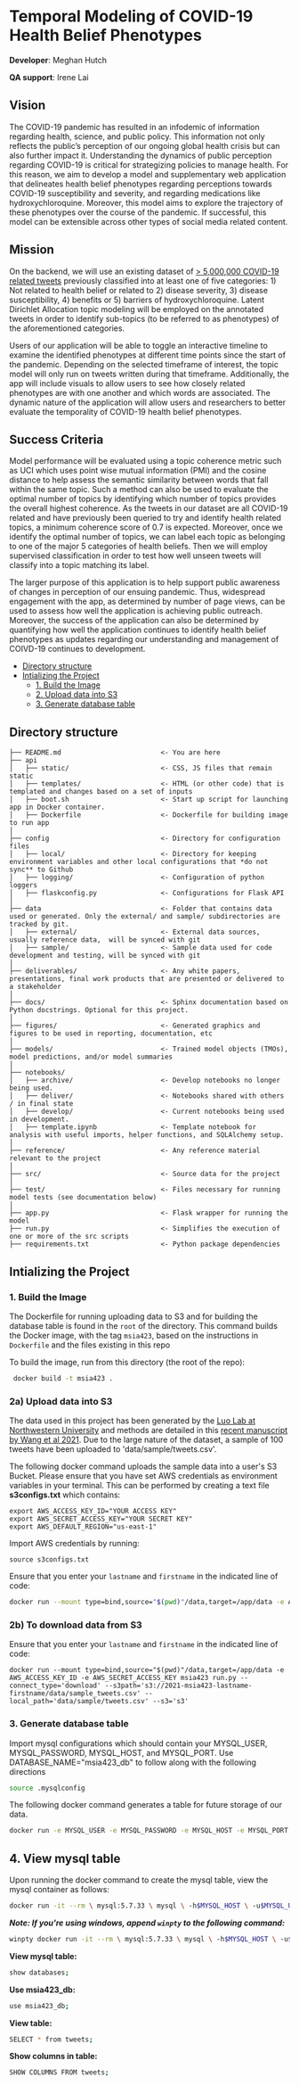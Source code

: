 # Temporal Modeling of COVID-19 Health Belief Phenotypes 

**Developer**: Meghan Hutch 

**QA support**: Irene Lai

## **Vision**

The COVID-19 pandemic has resulted in an infodemic of information regarding health, science, and public policy. This information not only reflects the public’s perception of our ongoing global health crisis but can also further impact it. Understanding the dynamics of public perception regarding COVID-19 is critical for strategizing policies to manage health. For this reason, we aim to develop a model and supplementary web application that delineates health belief phenotypes regarding perceptions towards COVID-19 susceptibility and severity, and regarding medications like hydroxychloroquine. Moreover, this model aims to explore the trajectory of these phenotypes over the course of the pandemic. If successful, this model can be extensible across other types of social media related content.

## **Mission**

On the backend, we will use an existing dataset of [> 5,000,000 COVID-19 related tweets](https://github.com/HanyinWang/CovidHealthBeliefTweets) previously classified into at least one of five categories: 1) Not related to health belief or related to 2) disease severity, 3) disease susceptibility, 4) benefits or 5) barriers of hydroxychloroquine. Latent Dirichlet Allocation topic modeling will be employed on the annotated tweets in order to identify sub-topics (to be referred to as phenotypes) of the aforementioned categories. 

Users of our application will be able to toggle an interactive timeline to examine the identified phenotypes at different time points since the start of the pandemic. Depending on the selected timeframe of interest, the topic model will only run on tweets written during that timeframe. Additionally, the app will include visuals to allow users to see how closely related phenotypes are with one another and which words are associated. The dynamic nature of the application will allow users and researchers to better evaluate the temporality of COVID-19 health belief phenotypes.

## **Success Criteria**

Model performance will be evaluated using a topic coherence metric such as UCI which uses point wise mutual information (PMI) and the cosine distance to help assess the semantic similarity between words that fall within the same topic. Such a method can also be used to evaluate the optimal number of topics by identifying which number of topics provides the overall highest coherence. As the tweets in our dataset are all COVID-19 related and have previously been queried to try and identify health related topics, a minimum coherence score of 0.7 is expected. Moreover, once we identify the optimal number of topics, we can label each topic as belonging to one of the major 5 categories of health beliefs. Then we will employ supervised classification in order to test how well unseen tweets will classify into a topic matching its label.

The larger purpose of this application is to help support public awareness of changes in perception of our ensuing pandemic. Thus, widespread engagement with the app, as determined by number of page views, can be used to assess how well the application is achieving public outreach. Moreover, the success of the application can also be determined by quantifying how well the application continues to identify health belief phenotypes as updates regarding our understanding and management of COIVD-19 continues to development.


<!-- toc -->

- [Directory structure](#directory-structure)
- [Intializing the Project](#running-the-app)
  * [1. Build the Image](#1-build-the-image)
  * [2. Upload data into S3](#2-upload-data-into-s3)
  * [3. Generate database table](#3-generate_database-table)

<!-- tocstop -->

## Directory structure 

```
├── README.md                         <- You are here
├── api
│   ├── static/                       <- CSS, JS files that remain static
│   ├── templates/                    <- HTML (or other code) that is templated and changes based on a set of inputs
│   ├── boot.sh                       <- Start up script for launching app in Docker container.
│   ├── Dockerfile                    <- Dockerfile for building image to run app  
│
├── config                            <- Directory for configuration files 
│   ├── local/                        <- Directory for keeping environment variables and other local configurations that *do not sync** to Github 
│   ├── logging/                      <- Configuration of python loggers
│   ├── flaskconfig.py                <- Configurations for Flask API 
│
├── data                              <- Folder that contains data used or generated. Only the external/ and sample/ subdirectories are tracked by git. 
│   ├── external/                     <- External data sources, usually reference data,  will be synced with git
│   ├── sample/                       <- Sample data used for code development and testing, will be synced with git
│
├── deliverables/                     <- Any white papers, presentations, final work products that are presented or delivered to a stakeholder 
│
├── docs/                             <- Sphinx documentation based on Python docstrings. Optional for this project. 
│
├── figures/                          <- Generated graphics and figures to be used in reporting, documentation, etc
│
├── models/                           <- Trained model objects (TMOs), model predictions, and/or model summaries
│
├── notebooks/
│   ├── archive/                      <- Develop notebooks no longer being used.
│   ├── deliver/                      <- Notebooks shared with others / in final state
│   ├── develop/                      <- Current notebooks being used in development.
│   ├── template.ipynb                <- Template notebook for analysis with useful imports, helper functions, and SQLAlchemy setup. 
│
├── reference/                        <- Any reference material relevant to the project
│
├── src/                              <- Source data for the project 
│
├── test/                             <- Files necessary for running model tests (see documentation below) 
│
├── app.py                            <- Flask wrapper for running the model 
├── run.py                            <- Simplifies the execution of one or more of the src scripts  
├── requirements.txt                  <- Python package dependencies 
```

## Intializing the Project

### 1. Build the Image 

The Dockerfile for running uploading data to S3 and for building the database table is found in the `root` of the directory. This command builds the Docker image, with the tag `msia423`, based on the instructions in `Dockerfile` and the files existing in this repo

To build the image, run from this directory (the root of the repo): 

```bash
 docker build -t msia423 .
```

### 2a) Upload data into S3

The data used in this project has been generated by the [Luo Lab at Northwestern University](https://labs.feinberg.northwestern.edu/lyg/) and methods are detailed in this [recent manuscript by Wang et al 2021](https://pubmed.ncbi.nlm.nih.gov/33529155/). Due to the large nature of the dataset, a sample of 100 tweets have been uploaded to 'data/sample/tweets.csv'. 

The following docker command uploads the sample data into a user's S3 Bucket. Please ensure that you have set AWS credentials as environment variables in your terminal. This can be performed by creating a text file **s3configs.txt** which contains:

```
export AWS_ACCESS_KEY_ID="YOUR ACCESS KEY"
export AWS_SECRET_ACCESS_KEY="YOUR SECRET KEY"
export AWS_DEFAULT_REGION="us-east-1"
```

Import AWS credentials by running:

```
source s3configs.txt
```

Ensure that you enter your ```lastname``` and ```firstname``` in the indicated line of code:

```bash
docker run --mount type=bind,source="$(pwd)"/data,target=/app/data -e AWS_ACCESS_KEY_ID -e AWS_SECRET_ACCESS_KEY msia423 run.py --connect_type='upload' --s3path='s3://2021-msia423-lastname-firstname/data/sample_tweets.csv' --s3='s3'
```

### 2b) To download data from S3

Ensure that you enter your ```lastname``` and ```firstname``` in the indicated line of code:

```
docker run --mount type=bind,source="$(pwd)"/data,target=/app/data -e AWS_ACCESS_KEY_ID -e AWS_SECRET_ACCESS_KEY msia423 run.py --connect_type='download' --s3path='s3://2021-msia423-lastname-firstname/data/sample_tweets.csv' --local_path='data/sample/tweets.csv' --s3='s3'
```

### 3. Generate database table

Import mysql configurations which should contain your  MYSQL_USER, MYSQL_PASSWORD, MYSQL_HOST, and MYSQL_PORT. Use DATABASE_NAME="msia423_db" to follow along with the following directions

```bash
source .mysqlconfig
```

The following docker command generates a table for future storage of our data. 

```bash
docker run -e MYSQL_USER -e MYSQL_PASSWORD -e MYSQL_HOST -e MYSQL_PORT -e DATABASE_NAME msia423 run.py --mysql='mysql'
```

## 4. View mysql table

Upon running the docker command to create the mysql table, view the mysql container as follows:

```bash
docker run -it --rm \ mysql:5.7.33 \ mysql \ -h$MYSQL_HOST \ -u$MYSQL_USER \ -p$MYSQL_PASSWORD
```

***Note: If you're using windows, append `winpty` to the following command:***

```bash
winpty docker run -it --rm \ mysql:5.7.33 \ mysql \ -h$MYSQL_HOST \ -u$MYSQL_USER \ -p$MYSQL_PASSWORD
```

**View mysql table:**

```bash
show databases;
```

**Use msia423_db:**

```bash
use msia423_db;
```

**View table:**

```bash
SELECT * from tweets;
```

**Show columns in table:**

```bash
SHOW COLUMNS FROM tweets;
```




